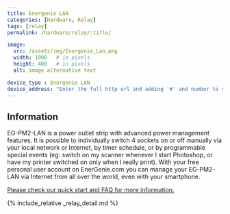 ```yaml
---
title: Energenie LAN
categories: [Hardware, Relay]
tags: [relay]
permalink: /hardware/relay/:title/

image:
  src: /assets/img/Energenie_Lan.png
  width: 1000   # in pixels
  height: 400   # in pixels
  alt: image alternative text

device_type : Energenie LAN
device_address: "Enter the full http url and adding '#' and number to speicfy the relay. Ex: http://[Energenie_IP]/#2 will toggle the 2nd relay on the device."
---
```


## Information
EG-PM2-LAN is a power outlet strip with advanced power management features. It is possible to individually switch 4 sockets on or off manually via your local network or Internet, by timer schedule, or by programmable special events (eg: switch on my scanner whenever I start Photoshop, or have my printer switched on only when I really print). With your free personal user account on EnerGenie.com you can manage your EG-PM2-LAN via Internet from all over the world, even with your smartphone.

[Please check our quick start and FAQ for more information.](https://energenie.com/item.aspx?id=7557)

{% include_relative _relay_detail.md %}